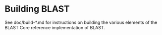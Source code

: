 Building BLAST
================

See doc/build-*.md for instructions on building the various
elements of the BLAST Core reference implementation of BLAST.
